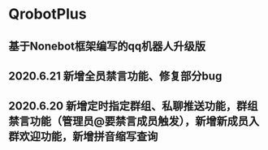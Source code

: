 # QrobotPlus
基于Nonebot框架编写的qq机器人升级版
---------------------------------------------------------
2020.6.21 新增全员禁言功能、修复部分bug
---------------------------------------------------------
2020.6.20 新增定时指定群组、私聊推送功能，群组禁言功能（管理员@要禁言成员触发），新增新成员入群欢迎功能，新增拼音缩写查询
---------------------------------------------------------
